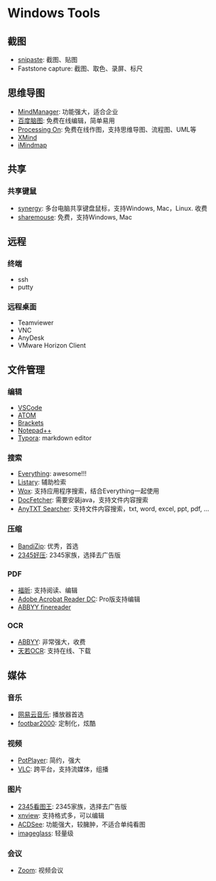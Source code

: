 # Windows Tools

## 截图

- [snipaste](https://www.snipaste.com/): 截图、贴图
- Faststone capture: 截图、取色、录屏、标尺

## 思维导图

- [MindManager](http://www.shenlanxitong.com/24119.html): 功能强大，适合企业
- [百度脑图](http://naotu.baidu.com/): 免费在线编辑，简单易用
- [Processing On](https://www.processon.com/): 免费在线作图，支持思维导图、流程图、UML等
- [XMind](https://www.xmind.cn/)
- [iMindmap](https://www.ayoa.com/mind-mapping/software/)

## 共享

### 共享键鼠

- [synergy](https://symless.com/synergy): 多台电脑共享键盘鼠标，支持Windows, Mac，Linux. 收费
- [sharemouse](https://www.sharemouse.com/download/): 免费，支持Windows, Mac

## 远程

### 终端

- ssh
- putty

### 远程桌面

- Teamviewer
- VNC
- AnyDesk
- VMware Horizon Client

## 文件管理

### 编辑

- [VSCode](https://code.visualstudio.com/)
- [ATOM](https://atom.io/)
- [Brackets](http://brackets.io/)
- [Notepad++](https://notepad-plus-plus.org/downloads/)
- [Typora](https://typora.io/): markdown editor

### 搜索

- [Everything](https://www.voidtools.com/): awesome!!!
- [Listary](https://www.listary.com/download): 辅助检索
- [Wox](https://sourceforge.net/projects/wox.mirror/files/latest/download): 支持应用程序搜索，结合Everything一起使用
- [DocFetcher](https://sourceforge.net/projects/docfetcher/files/docfetcher/1.1.22/docfetcher-1.1.22-portable.zip/download): 需要安装java，支持文件内容搜索
- [AnyTXT Searcher](https://sourceforge.net/projects/anytxt/files/AnyTXT.Searcher.1.2.178.exe/download): 支持文件内容搜索，txt, word, excel, ppt, pdf, ...

### 压缩

- [BandiZip](https://www.bandizip.com/): 优秀，首选
- [2345好压](http://haozip.2345.cc/): 2345家族，选择去广告版

### PDF

- [福昕](https://www.foxitsoftware.cn/downloads/): 支持阅读、编辑
- [Adobe Acrobat Reader DC](https://get.adobe.com/cn/reader/): Pro版支持编辑
- [ABBYY finereader](https://www.abbyy.cn/finereader/)

### OCR

- [ABBYY](https://www.abbyy.cn/): 非常强大，收费
- [天若OCR](https://tianruoocr.cn/): 支持在线、下载

## 媒体

### 音乐

- [网易云音乐](https://music.163.com/#/download): 播放器首选
- [footbar2000](https://www.foobar2000.org/download): 定制化，炫酷

### 视频

- [PotPlayer](https://download.cnet.com/PotPlayer-64-bit/3000-13632_4-76158571.html): 简约，强大
- [VLC](https://www.videolan.org/vlc/): 跨平台，支持流媒体，组播

### 图片

- [2345看图王](http://pic.2345.cc/): 2345家族，选择去广告版
- [xnview](https://www.xnview.com/en/xnviewmp/#downloads): 支持格式多，可以编辑
- [ACDSee](https://www.acdsee.cn/download): 功能强大，较臃肿，不适合单纯看图
- [imageglass](https://imageglass.org/): 轻量级

### 会议

- [Zoom](https://zoom.us/support/download): 视频会议
